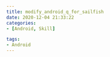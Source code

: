 ```yaml
---
title: modify_android_q_for_sailfish
date: 2020-12-04 21:33:22
categories:
- [Android, Skill]

tags:
- Android
---
```




#### 